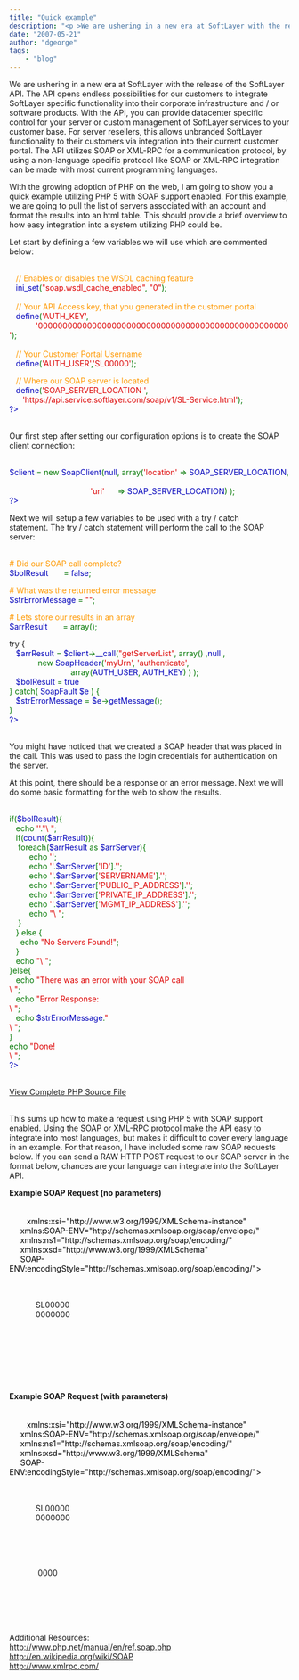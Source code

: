 ```yaml
---
title: "Quick example"
description: "<p >We are ushering in a new era at SoftLayer with the release of the SoftLayer API.&nbsp;The API opens endless possibil"
date: "2007-05-21"
author: "dgeorge"
tags:
    - "blog"
---
```


<p >We are ushering in a new era at SoftLayer with the release of the SoftLayer API.&nbsp;The API opens endless possibilities for our customers to integrate SoftLayer specific functionality into their corporate infrastructure and / or software products.&nbsp;With the API, you can provide datacenter specific control for your server or custom management of SoftLayer services to your customer base. For server resellers, this allows unbranded SoftLayer functionality to their customers via integration into their current customer portal. The API utilizes SOAP or XML-RPC for a communication protocol, by using a non-language specific protocol like SOAP or XML-RPC integration can be made with most current programming languages.</p>
<p>With the growing adoption of PHP on the web, I am going to show you a quick example utilizing PHP 5 with SOAP support enabled. For this example, we are going to pull the list of servers associated with an account and format the results into an html table.&nbsp;This should provide a brief overview to how easy integration into a system utilizing PHP could be. </p>
<p>Let start by defining a few variables we will use which are commented below:</p>
<p><span style="color: #000000"><br />
<span style="color: #0000BB"><?php<br />&nbsp;&nbsp;&nbsp;</span><span style="color: #FF9900">//&nbsp;Enables&nbsp;or&nbsp;disables&nbsp;the&nbsp;WSDL&nbsp;caching&nbsp;feature&nbsp;<br />&nbsp;&nbsp;&nbsp;</span><span style="color: #0000BB">ini_set</span><span style="color: #007700">(</span><span style="color: #DD0000">"soap.wsdl_cache_enabled"</span><span style="color: #007700">,&nbsp;</span><span style="color: #DD0000">"0"</span><span style="color: #007700">);&nbsp;<br />&nbsp;<br />&nbsp;&nbsp;&nbsp;</span><span style="color: #FF9900">//&nbsp;Your&nbsp;API&nbsp;Access&nbsp;key,&nbsp;that&nbsp;you&nbsp;generated&nbsp;in&nbsp;the&nbsp;customer&nbsp;portal&nbsp;<br />&nbsp;&nbsp;&nbsp;</span><span style="color: #0000BB">define</span><span style="color: #007700">(</span><span style="color: #DD0000">'AUTH_KEY'</span><span style="color: #007700">,&nbsp;<br />&nbsp;&nbsp;&nbsp;&nbsp;&nbsp;&nbsp;&nbsp;&nbsp;&nbsp;&nbsp;&nbsp;&nbsp;</span><span style="color: #DD0000">'000000000000000000000000000000000000000000000000000'</span><span style="color: #007700">);&nbsp;<br />&nbsp;<br />&nbsp;&nbsp;&nbsp;</span><span style="color: #FF9900">//&nbsp;Your&nbsp;Customer&nbsp;Portal&nbsp;Username&nbsp;<br />&nbsp;&nbsp;&nbsp;</span><span style="color: #0000BB">define</span><span style="color: #007700">(</span><span style="color: #DD0000">'AUTH_USER'</span><span style="color: #007700">,</span><span style="color: #DD0000">'SL00000'</span><span style="color: #007700">);&nbsp;&nbsp;&nbsp;</p>
<p>&nbsp;&nbsp;&nbsp;</span><span style="color: #FF9900">//&nbsp;Where&nbsp;our&nbsp;SOAP&nbsp;server&nbsp;is&nbsp;located&nbsp;<br />&nbsp;&nbsp;&nbsp;</span><span style="color: #0000BB">define</span><span style="color: #007700">(</span><span style="color: #DD0000">'SOAP_SERVER_LOCATION&nbsp;'</span><span style="color: #007700">,&nbsp;<br />&nbsp;&nbsp;&nbsp;&nbsp;&nbsp;&nbsp;</span><span style="color: #DD0000">'https://api.service.softlayer.com/soap/v1/SL-Service.html'</span><span style="color: #007700">);&nbsp;&nbsp;&nbsp;&nbsp;&nbsp;&nbsp;<br /></span><span style="color: #0000BB">?><br /></span><br />
</span></p>
<p>Our first step after setting our configuration options is to create the SOAP client connection:</p>
<p><span style="color: #000000"><br />
<span style="color: #0000BB"><?php<br />$client&nbsp;</span><span style="color: #007700">=&nbsp;new&nbsp;</span><span style="color: #0000BB">SoapClient</span><span style="color: #007700">(</span><span style="color: #0000BB">null</span><span style="color: #007700">,&nbsp;array(</span><span style="color: #DD0000">'location'&nbsp;</span><span style="color: #007700">=>&nbsp;</span><span style="color: #0000BB">SOAP_SERVER_LOCATION</span><span style="color: #007700">,&nbsp;<br />&nbsp;&nbsp;&nbsp;&nbsp;&nbsp;&nbsp;&nbsp;&nbsp;&nbsp;&nbsp;&nbsp;&nbsp;&nbsp;&nbsp;&nbsp;&nbsp;&nbsp;&nbsp;&nbsp;&nbsp;&nbsp;&nbsp;&nbsp;&nbsp;&nbsp;&nbsp;&nbsp;&nbsp;&nbsp;&nbsp;&nbsp;&nbsp;&nbsp;&nbsp;&nbsp;&nbsp;&nbsp;</span><span style="color: #DD0000">'uri'&nbsp;&nbsp;&nbsp;&nbsp;&nbsp;&nbsp;</span><span style="color: #007700">=>&nbsp;</span><span style="color: #0000BB">SOAP_SERVER_LOCATION</span><span style="color: #007700">)&nbsp;);<br /></span><span style="color: #0000BB">?></span>&nbsp;&nbsp;&nbsp;&nbsp;&nbsp;&nbsp;<br /></span></p>
<p>Next we will setup a few variables to be used with a try / catch statement.&nbsp;The try / catch statement will perform the call to the SOAP server:</p>
<p><span style="color: #000000"><br />
<span style="color: #0000BB"><?php<br /></span><span style="color: #FF9900">#&nbsp;Did&nbsp;our&nbsp;SOAP&nbsp;call&nbsp;complete?<br /></span><span style="color: #0000BB">$bolResult&nbsp;&nbsp;&nbsp;&nbsp;&nbsp;&nbsp;&nbsp;</span><span style="color: #007700">=&nbsp;</span><span style="color: #0000BB">false</span><span style="color: #007700">;&nbsp;</p>
<p></span><span style="color: #FF9900">#&nbsp;What&nbsp;was&nbsp;the&nbsp;returned&nbsp;error&nbsp;message<br /></span><span style="color: #0000BB">$strErrorMessage&nbsp;</span><span style="color: #007700">=&nbsp;</span><span style="color: #DD0000">""</span><span style="color: #007700">;</p>
<p></span><span style="color: #FF9900">#&nbsp;Lets&nbsp;store&nbsp;our&nbsp;results&nbsp;in&nbsp;an&nbsp;array<br /></span><span style="color: #0000BB">$arrResult&nbsp;&nbsp;&nbsp;&nbsp;&nbsp;&nbsp;&nbsp;</span><span style="color: #007700">=&nbsp;array();</p>
<p>try&nbsp;{<br />&nbsp;&nbsp;&nbsp;</span><span style="color: #0000BB">$arrResult&nbsp;</span><span style="color: #007700">=&nbsp;</span><span style="color: #0000BB">$client</span><span style="color: #007700">-></span><span style="color: #0000BB">__call</span><span style="color: #007700">(</span><span style="color: #DD0000">"getServerList"</span><span style="color: #007700">,&nbsp;array()&nbsp;,</span><span style="color: #0000BB">null&nbsp;</span><span style="color: #007700">,<br />&nbsp;&nbsp;&nbsp;&nbsp;&nbsp;&nbsp;&nbsp;&nbsp;&nbsp;&nbsp;&nbsp;&nbsp;&nbsp;new&nbsp;</span><span style="color: #0000BB">SoapHeader</span><span style="color: #007700">(</span><span style="color: #DD0000">'myUrn'</span><span style="color: #007700">,&nbsp;</span><span style="color: #DD0000">'authenticate'</span><span style="color: #007700">,<br />&nbsp;&nbsp;&nbsp;&nbsp;&nbsp;&nbsp;&nbsp;&nbsp;&nbsp;&nbsp;&nbsp;&nbsp;&nbsp;&nbsp;&nbsp;&nbsp;&nbsp;&nbsp;&nbsp;&nbsp;&nbsp;&nbsp;&nbsp;&nbsp;&nbsp;&nbsp;&nbsp;&nbsp;array(</span><span style="color: #0000BB">AUTH_USER</span><span style="color: #007700">,&nbsp;</span><span style="color: #0000BB">AUTH_KEY</span><span style="color: #007700">)&nbsp;)&nbsp;);&nbsp;&nbsp;&nbsp;&nbsp;&nbsp;&nbsp;&nbsp;&nbsp;<br />&nbsp;&nbsp;&nbsp;</span><span style="color: #0000BB">$bolResult&nbsp;</span><span style="color: #007700">=&nbsp;</span><span style="color: #0000BB">true<br /></span><span style="color: #007700">}&nbsp;catch(&nbsp;</span><span style="color: #0000BB">SoapFault&nbsp;$e&nbsp;</span><span style="color: #007700">)&nbsp;{<br />&nbsp;&nbsp;&nbsp;</span><span style="color: #0000BB">$strErrorMessage&nbsp;</span><span style="color: #007700">=&nbsp;</span><span style="color: #0000BB">$e</span><span style="color: #007700">-></span><span style="color: #0000BB">getMessage</span><span style="color: #007700">();<br />}<br /></span><span style="color: #0000BB">?><br /></span><br />
</span></p>
<p>You might have noticed that we created a SOAP header that was placed in the call. This was used to pass the login credentials for authentication on the server.</p>
<p>At this point, there should be a response or an error message.<span>  </span>Next we will do some basic formatting for the web to show the results.</p>
<p><span style="color: #000000"><br />
<span style="color: #0000BB"><?php<br /></span><span style="color: #007700">if(</span><span style="color: #0000BB">$bolResult</span><span style="color: #007700">){<br />&nbsp;&nbsp;&nbsp;echo&nbsp;</span><span style="color: #DD0000">'<table&nbsp;cellpadding="2">'</span><span style="color: #007700">.</span><span style="color: #DD0000">"\
"</span><span style="color: #007700">;<br />&nbsp;&nbsp;&nbsp;if(</span><span style="color: #0000BB">count</span><span style="color: #007700">(</span><span style="color: #0000BB">$arrResult</span><span style="color: #007700">)){<br />&nbsp;&nbsp;&nbsp;&nbsp;foreach(</span><span style="color: #0000BB">$arrResult&nbsp;</span><span style="color: #007700">as&nbsp;</span><span style="color: #0000BB">$arrServer</span><span style="color: #007700">){<br />&nbsp;&nbsp;&nbsp;&nbsp;&nbsp;&nbsp;&nbsp;&nbsp;&nbsp;echo&nbsp;</span><span style="color: #DD0000">'<tr>'</span><span style="color: #007700">;<br />&nbsp;&nbsp;&nbsp;&nbsp;&nbsp;&nbsp;&nbsp;&nbsp;&nbsp;echo&nbsp;</span><span style="color: #DD0000">'<td>'</span><span style="color: #007700">.</span><span style="color: #0000BB">$arrServer</span><span style="color: #007700">[</span><span style="color: #DD0000">'ID'</span><span style="color: #007700">].</span><span style="color: #DD0000">'</td>'</span><span style="color: #007700">;<br />&nbsp;&nbsp;&nbsp;&nbsp;&nbsp;&nbsp;&nbsp;&nbsp;&nbsp;echo&nbsp;</span><span style="color: #DD0000">'<td>'</span><span style="color: #007700">.</span><span style="color: #0000BB">$arrServer</span><span style="color: #007700">[</span><span style="color: #DD0000">'SERVERNAME'</span><span style="color: #007700">].</span><span style="color: #DD0000">'</td>'</span><span style="color: #007700">;<br />&nbsp;&nbsp;&nbsp;&nbsp;&nbsp;&nbsp;&nbsp;&nbsp;&nbsp;echo&nbsp;</span><span style="color: #DD0000">'<td>'</span><span style="color: #007700">.</span><span style="color: #0000BB">$arrServer</span><span style="color: #007700">[</span><span style="color: #DD0000">'PUBLIC_IP_ADDRESS'</span><span style="color: #007700">].</span><span style="color: #DD0000">'</td>'</span><span style="color: #007700">;<br />&nbsp;&nbsp;&nbsp;&nbsp;&nbsp;&nbsp;&nbsp;&nbsp;&nbsp;echo&nbsp;</span><span style="color: #DD0000">'<td>'</span><span style="color: #007700">.</span><span style="color: #0000BB">$arrServer</span><span style="color: #007700">[</span><span style="color: #DD0000">'PRIVATE_IP_ADDRESS'</span><span style="color: #007700">].</span><span style="color: #DD0000">'</td>'</span><span style="color: #007700">;<br />&nbsp;&nbsp;&nbsp;&nbsp;&nbsp;&nbsp;&nbsp;&nbsp;&nbsp;echo&nbsp;</span><span style="color: #DD0000">'<td>'</span><span style="color: #007700">.</span><span style="color: #0000BB">$arrServer</span><span style="color: #007700">[</span><span style="color: #DD0000">'MGMT_IP_ADDRESS'</span><span style="color: #007700">].</span><span style="color: #DD0000">'</td>'</span><span style="color: #007700">;<br />&nbsp;&nbsp;&nbsp;&nbsp;&nbsp;&nbsp;&nbsp;&nbsp;&nbsp;echo&nbsp;</span><span style="color: #DD0000">"</tr>\
"</span><span style="color: #007700">;<br />&nbsp;&nbsp;&nbsp;&nbsp;}<br />&nbsp;&nbsp;&nbsp;}&nbsp;else&nbsp;{<br />&nbsp;&nbsp;&nbsp;&nbsp;&nbsp;echo&nbsp;</span><span style="color: #DD0000">"<tr><td>No&nbsp;Servers&nbsp;Found!</td></tr>"</span><span style="color: #007700">;<br />&nbsp;&nbsp;&nbsp;}<br />&nbsp;&nbsp;&nbsp;echo&nbsp;</span><span style="color: #DD0000">"</table>\
"</span><span style="color: #007700">;<br />}else{<br />&nbsp;&nbsp;&nbsp;echo&nbsp;</span><span style="color: #DD0000">"There&nbsp;was&nbsp;an&nbsp;error&nbsp;with&nbsp;your&nbsp;SOAP&nbsp;call<br>\
"</span><span style="color: #007700">;<br />&nbsp;&nbsp;&nbsp;echo&nbsp;</span><span style="color: #DD0000">"Error&nbsp;Response:<br>\
"</span><span style="color: #007700">;<br />&nbsp;&nbsp;&nbsp;echo&nbsp;</span><span style="color: #0000BB">$strErrorMessage</span><span style="color: #007700">.</span><span style="color: #DD0000">"<br>\
"</span><span style="color: #007700">;<br />}<br />echo&nbsp;</span><span style="color: #DD0000">"Done!<br>\
"</span><span style="color: #007700">;<br /></span><span style="color: #0000BB">?><br /></span><br />
</span></p>
<p><A href="/php_source_blogs/quick_example.all.phps" target="_blank">View Complete PHP Source File</a><bR /><br />
</p>
<p>This sums up how to make a request using PHP 5 with SOAP support enabled.&nbsp;Using the SOAP or XML-RPC protocol make the API easy to integrate into most languages, but makes it difficult to cover every language in an example. For that reason, I have included some raw SOAP requests below. If you can send a RAW HTTP POST request to our SOAP server in the format below, chances are your language can integrate into the SoftLayer API.</p>
<p><b>Example SOAP Request (no parameters)</b><br />
<span style="color: #000000"><br />
<?xml&nbsp;version="1.0"&nbsp;encoding="UTF-8"?><br />&nbsp;&nbsp;&nbsp;<SOAP-ENV:Envelope&nbsp;<br />&nbsp;&nbsp;&nbsp;&nbsp;&nbsp;xmlns:xsi="http://www.w3.org/1999/XMLSchema-instance"&nbsp;<br />&nbsp;&nbsp;&nbsp;&nbsp;&nbsp;xmlns:SOAP-ENV="http://schemas.xmlsoap.org/soap/envelope/"&nbsp;<br />&nbsp;&nbsp;&nbsp;&nbsp;&nbsp;xmlns:ns1="http://schemas.xmlsoap.org/soap/encoding/"&nbsp;<br />&nbsp;&nbsp;&nbsp;&nbsp;&nbsp;xmlns:xsd="http://www.w3.org/1999/XMLSchema"&nbsp;<br />&nbsp;&nbsp;&nbsp;&nbsp;&nbsp;SOAP-ENV:encodingStyle="http://schemas.xmlsoap.org/soap/encoding/"></p>
<p>&nbsp;&nbsp;&nbsp;&nbsp;&nbsp;<SOAP-ENV:Header><br />&nbsp;&nbsp;&nbsp;&nbsp;&nbsp;&nbsp;&nbsp;&nbsp;&nbsp;<ns2:authenticate><br />&nbsp;&nbsp;&nbsp;&nbsp;&nbsp;&nbsp;&nbsp;&nbsp;&nbsp;&nbsp;&nbsp;&nbsp;<xsd:string>SL00000</xsd:string><br />&nbsp;&nbsp;&nbsp;&nbsp;&nbsp;&nbsp;&nbsp;&nbsp;&nbsp;&nbsp;&nbsp;&nbsp;<xsd:string>0000000</xsd:string><br />&nbsp;&nbsp;&nbsp;&nbsp;&nbsp;&nbsp;&nbsp;&nbsp;&nbsp;</ns2:authenticate><br />&nbsp;&nbsp;&nbsp;&nbsp;&nbsp;</SOAP-ENV:Header></p>
<p>&nbsp;&nbsp;&nbsp;&nbsp;&nbsp;<SOAP-ENV:Body><br />&nbsp;&nbsp;&nbsp;&nbsp;&nbsp;&nbsp;&nbsp;&nbsp;&nbsp;<ns1:getServerList/><br />&nbsp;&nbsp;&nbsp;&nbsp;&nbsp;</SOAP-ENV:Body><br />&nbsp;&nbsp;&nbsp;</SOAP-ENV:Envelope></p>
<p></span></p>
<p><b>Example SOAP Request (with parameters)</b><br />
<span style="color: #000000"><br />
<?xml&nbsp;version="1.0"&nbsp;encoding="UTF-8"?><br />&nbsp;&nbsp;&nbsp;<SOAP-ENV:Envelope&nbsp;<br />&nbsp;&nbsp;&nbsp;&nbsp;&nbsp;xmlns:xsi="http://www.w3.org/1999/XMLSchema-instance"&nbsp;<br />&nbsp;&nbsp;&nbsp;&nbsp;&nbsp;xmlns:SOAP-ENV="http://schemas.xmlsoap.org/soap/envelope/"&nbsp;<br />&nbsp;&nbsp;&nbsp;&nbsp;&nbsp;xmlns:ns1="http://schemas.xmlsoap.org/soap/encoding/"&nbsp;<br />&nbsp;&nbsp;&nbsp;&nbsp;&nbsp;xmlns:xsd="http://www.w3.org/1999/XMLSchema"&nbsp;<br />&nbsp;&nbsp;&nbsp;&nbsp;&nbsp;SOAP-ENV:encodingStyle="http://schemas.xmlsoap.org/soap/encoding/"></p>
<p>&nbsp;&nbsp;&nbsp;&nbsp;&nbsp;<SOAP-ENV:Header><br />&nbsp;&nbsp;&nbsp;&nbsp;&nbsp;&nbsp;&nbsp;&nbsp;&nbsp;<ns2:authenticate><br />&nbsp;&nbsp;&nbsp;&nbsp;&nbsp;&nbsp;&nbsp;&nbsp;&nbsp;&nbsp;&nbsp;&nbsp;<xsd:string>SL00000</xsd:string><br />&nbsp;&nbsp;&nbsp;&nbsp;&nbsp;&nbsp;&nbsp;&nbsp;&nbsp;&nbsp;&nbsp;&nbsp;<xsd:string>0000000</xsd:string><br />&nbsp;&nbsp;&nbsp;&nbsp;&nbsp;&nbsp;&nbsp;&nbsp;&nbsp;</ns2:authenticate><br />&nbsp;&nbsp;&nbsp;&nbsp;&nbsp;</SOAP-ENV:Header></p>
<p>&nbsp;&nbsp;&nbsp;&nbsp;&nbsp;<SOAP-ENV:Body><br />&nbsp;&nbsp;&nbsp;&nbsp;&nbsp;&nbsp;&nbsp;&nbsp;&nbsp;<namesp1:getServerSoftwareDetails&nbsp;xmlns:namesp1="ns1"><br />&nbsp;&nbsp;&nbsp;&nbsp;&nbsp;&nbsp;&nbsp;&nbsp;&nbsp;&nbsp;&nbsp;&nbsp;&nbsp;<param0&nbsp;xsi:type="xsd:int">0000</param0><br />&nbsp;&nbsp;&nbsp;&nbsp;&nbsp;&nbsp;&nbsp;&nbsp;&nbsp;</namesp1:getServerSoftwareDetails><br />&nbsp;&nbsp;&nbsp;&nbsp;&nbsp;</SOAP-ENV:Body><br />&nbsp;&nbsp;&nbsp;</SOAP-ENV:Envelope></p>
<p></span><br />
<br />
Additional Resources:<br />
 <a href="http://www.php.net/manual/en/ref.soap.php" target="_blank">http://www.php.net/manual/en/ref.soap.php</a><br />
 <a href="http://en.wikipedia.org/wiki/SOAP" target="_blank">http://en.wikipedia.org/wiki/SOAP</a><br />
 <a href="http://www.xmlrpc.com/" target="_blank">http://www.xmlrpc.com/</a></p>

